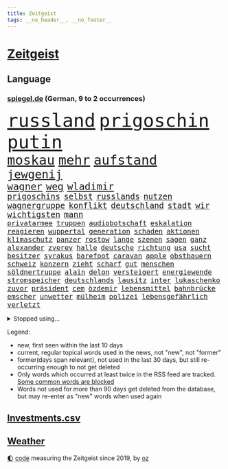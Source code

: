 ```yaml
---
title: Zeitgeist
tags: __no_header__, __no_footer__
---
```


# [Zeitgeist](https://oliz.io/zeitgeist/)

## Language

<h3><a href="https://www.spiegel.de" target="_blank">spiegel.de</a> (German, 9 to 2 occurrences)</h3>
<p style="font-family:monospace">
<span style="font-size:32pt"><a href="news_links.html#russland" class="current">russland</a></span>
<span style="font-size:32pt"><a href="news_links.html#prigoschin" class="current">prigoschin</a></span>
<span style="font-size:32pt"><a href="news_links.html#putin" class="current">putin</a></span>
<br>
<span style="font-size:23pt"><a href="news_links.html#moskau" class="current">moskau</a></span>
<span style="font-size:23pt"><a href="news_links.html#mehr" class="current">mehr</a></span>
<span style="font-size:23pt"><a href="news_links.html#aufstand" class="current">aufstand</a></span>
<br>
<span style="font-size:20pt"><a href="news_links.html#jewgenij" class="current">jewgenij</a></span>
<br>
<span style="font-size:17pt"><a href="news_links.html#wagner" class="current">wagner</a></span>
<span style="font-size:17pt"><a href="news_links.html#weg" class="current">weg</a></span>
<span style="font-size:17pt"><a href="news_links.html#wladimir" class="current">wladimir</a></span>
<br>
<span style="font-size:14pt"><a href="news_links.html#prigoschins" class="new">prigoschins</a></span>
<span style="font-size:14pt"><a href="news_links.html#selbst" class="current">selbst</a></span>
<span style="font-size:14pt"><a href="news_links.html#russlands" class="current">russlands</a></span>
<span style="font-size:14pt"><a href="news_links.html#nutzen" class="current">nutzen</a></span>
<span style="font-size:14pt"><a href="news_links.html#wagnergruppe" class="current">wagnergruppe</a></span>
<span style="font-size:14pt"><a href="news_links.html#konflikt" class="current">konflikt</a></span>
<span style="font-size:14pt"><a href="news_links.html#deutschland" class="current">deutschland</a></span>
<span style="font-size:14pt"><a href="news_links.html#stadt" class="current">stadt</a></span>
<span style="font-size:14pt"><a href="news_links.html#wir" class="current">wir</a></span>
<span style="font-size:14pt"><a href="news_links.html#wichtigsten" class="current">wichtigsten</a></span>
<span style="font-size:14pt"><a href="news_links.html#mann" class="current">mann</a></span>
<br>
<span style="font-size:12pt"><a href="news_links.html#privatarmee" class="current">privatarmee</a></span>
<span style="font-size:12pt"><a href="news_links.html#truppen" class="current">truppen</a></span>
<span style="font-size:12pt"><a href="news_links.html#audiobotschaft" class="new">audiobotschaft</a></span>
<span style="font-size:12pt"><a href="news_links.html#eskalation" class="current">eskalation</a></span>
<span style="font-size:12pt"><a href="news_links.html#reagieren" class="current">reagieren</a></span>
<span style="font-size:12pt"><a href="news_links.html#wuppertal" class="current">wuppertal</a></span>
<span style="font-size:12pt"><a href="news_links.html#generation" class="current">generation</a></span>
<span style="font-size:12pt"><a href="news_links.html#schaden" class="current">schaden</a></span>
<span style="font-size:12pt"><a href="news_links.html#aktionen" class="current">aktionen</a></span>
<span style="font-size:12pt"><a href="news_links.html#klimaschutz" class="current">klimaschutz</a></span>
<span style="font-size:12pt"><a href="news_links.html#panzer" class="current">panzer</a></span>
<span style="font-size:12pt"><a href="news_links.html#rostow" class="new">rostow</a></span>
<span style="font-size:12pt"><a href="news_links.html#lange" class="current">lange</a></span>
<span style="font-size:12pt"><a href="news_links.html#szenen" class="current">szenen</a></span>
<span style="font-size:12pt"><a href="news_links.html#sagen" class="current">sagen</a></span>
<span style="font-size:12pt"><a href="news_links.html#ganz" class="current">ganz</a></span>
<span style="font-size:12pt"><a href="news_links.html#alexander" class="current">alexander</a></span>
<span style="font-size:12pt"><a href="news_links.html#zverev" class="current">zverev</a></span>
<span style="font-size:12pt"><a href="news_links.html#halle" class="current">halle</a></span>
<span style="font-size:12pt"><a href="news_links.html#deutsche" class="current">deutsche</a></span>
<span style="font-size:12pt"><a href="news_links.html#richtung" class="current">richtung</a></span>
<span style="font-size:12pt"><a href="news_links.html#usa" class="current">usa</a></span>
<span style="font-size:12pt"><a href="news_links.html#sucht" class="current">sucht</a></span>
<span style="font-size:12pt"><a href="news_links.html#besitzer" class="current">besitzer</a></span>
<span style="font-size:12pt"><a href="news_links.html#syrakus" class="new">syrakus</a></span>
<span style="font-size:12pt"><a href="news_links.html#barefoot" class="new">barefoot</a></span>
<span style="font-size:12pt"><a href="news_links.html#caravan" class="new">caravan</a></span>
<span style="font-size:12pt"><a href="news_links.html#apple" class="current">apple</a></span>
<span style="font-size:12pt"><a href="news_links.html#obstbauern" class="current">obstbauern</a></span>
<span style="font-size:12pt"><a href="news_links.html#schweiz" class="current">schweiz</a></span>
<span style="font-size:12pt"><a href="news_links.html#konzern" class="current">konzern</a></span>
<span style="font-size:12pt"><a href="news_links.html#zieht" class="current">zieht</a></span>
<span style="font-size:12pt"><a href="news_links.html#scharf" class="current">scharf</a></span>
<span style="font-size:12pt"><a href="news_links.html#gut" class="current">gut</a></span>
<span style="font-size:12pt"><a href="news_links.html#menschen" class="current">menschen</a></span>
<span style="font-size:12pt"><a href="news_links.html#söldnertruppe" class="current">söldnertruppe</a></span>
<span style="font-size:12pt"><a href="news_links.html#alain" class="current">alain</a></span>
<span style="font-size:12pt"><a href="news_links.html#delon" class="new">delon</a></span>
<span style="font-size:12pt"><a href="news_links.html#versteigert" class="current">versteigert</a></span>
<span style="font-size:12pt"><a href="news_links.html#energiewende" class="current">energiewende</a></span>
<span style="font-size:12pt"><a href="news_links.html#stromspeicher" class="new">stromspeicher</a></span>
<span style="font-size:12pt"><a href="news_links.html#deutschlands" class="current">deutschlands</a></span>
<span style="font-size:12pt"><a href="news_links.html#lausitz" class="current">lausitz</a></span>
<span style="font-size:12pt"><a href="news_links.html#inter" class="current">inter</a></span>
<span style="font-size:12pt"><a href="news_links.html#lukaschenko" class="current">lukaschenko</a></span>
<span style="font-size:12pt"><a href="news_links.html#zuvor" class="current">zuvor</a></span>
<span style="font-size:12pt"><a href="news_links.html#präsident" class="current">präsident</a></span>
<span style="font-size:12pt"><a href="news_links.html#cem" class="current">cem</a></span>
<span style="font-size:12pt"><a href="news_links.html#özdemir" class="current">özdemir</a></span>
<span style="font-size:12pt"><a href="news_links.html#lebensmittel" class="current">lebensmittel</a></span>
<span style="font-size:12pt"><a href="news_links.html#bahnbrücke" class="new">bahnbrücke</a></span>
<span style="font-size:12pt"><a href="news_links.html#emscher" class="new">emscher</a></span>
<span style="font-size:12pt"><a href="news_links.html#unwetter" class="current">unwetter</a></span>
<span style="font-size:12pt"><a href="news_links.html#mülheim" class="new">mülheim</a></span>
<span style="font-size:12pt"><a href="news_links.html#polizei" class="current">polizei</a></span>
<span style="font-size:12pt"><a href="news_links.html#lebensgefährlich" class="current">lebensgefährlich</a></span>
<span style="font-size:12pt"><a href="news_links.html#verletzt" class="current">verletzt</a></span>
</p>
<details>
<summary>Stopped using...</summary>
<p class="former" style="font-size:12pt">
jugendlichen(976) james(975) klare(975) kurzfristig(974) niveau(974) verpflichtet(974) übersicht(974) 2015(973) gelegt(973) krankenhäusern(973) sieger(973) verschoben(973) zuge(973) anleger(972) anspruch(972) gelungen(972) gewaltig(972) her(972) philippinen(972) schlag(972) verlängern(972) angeblichen(971) bayer(971) bundesweit(971) leverkusen(971) schweigen(971) tor(971) verschieben(971) weise(971) zoo(971) zuschauer(971) besorgt(970) kritisierte(970) pflege(970) portugal(970) ruf(970) rücktritt(970) suspendiert(970) worauf(970) öffentlichen(970) 12(969) augen(969) investieren(969) myanmar(969) verlust(969) vorschläge(969) who(969) zeichnet(969) ehren(968) gefasst(968) institut(968) künstler(968) punkt(968) radikale(968) regt(968) reich(968) thailand(968) videobotschaft(968) wofür(968) abstimmung(967) augsburg(967) bewegung(967) bewerber(967) bsc(967) ehefrau(967) hertha(967) indes(967) jury(967) kräftig(967) obama(967) streitkräfte(967) august(966) ließen(966) meinungsfreiheit(966) senat(966) termin(966) unterricht(966) 2016(965) florian(965) illegalen(965) konjunktur(965) nigeria(965) optimistisch(965) schlagzeilen(965) einstigen(964) gehalten(964) meinem(964) verlängerung(964) europäer(963) manuel(963) rapper(963) verbindet(963) verzichtet(963) wies(963) blockieren(962) finanziell(962) fleisch(962) karte(962) preisen(962) studien(961) teilnehmen(961) veranstaltung(961) bedeutung(960) drastischen(960) beantragt(959) frust(959) gaben(959) eigener(958) härter(958) schwester(958) tausenden(958) 10(957) ebenso(957) tauchen(957) kürzlich(956) mittlerweile(956) schuss(956) via(956) bekamen(955) einsetzen(954) hotels(954) starker(954) berater(953) bürgermeisterin(953) geschäftsführer(953) müsste(952) status(952) gesundheitsministerium(951) präsidentin(951) holocaust(950) monats(950) vorgegangen(950) gemeinsames(949) sendung(949) kate(948) dein(946) tiefen(946) bäume(944) handel(944) regelung(942) teilnahme(941) begrüßt(940) s(940) vorteile(940) abstieg(939) heutigen(935) hype(934) app(932) unterdessen(931) erfolgreichen(926) beendete(923) bündnis(922) erhebliche(922) elizabeth(920) palästinenser(917) karlsruhe(913) ungewöhnlichen(911) 85(909) ausweg(901) zustimmen(864) anna(859) nachbarland(855) gemüse(853) karriereende(852) fuhren(848) estland(840) kannte(836) demnächst(826) orte(814) ausländischen(813) politikern(803) fußballstar(770) besonderes(752) 38(742) lehren(724) eröffnung(712) drohenden(703) sichtbar(676) ausgefallen(675) beeinträchtigt(670) weibliche(667) befürwortet(665) konzerns(662) zeitungsbericht(641) gewohnt(640) gemeinschaft(634) kalten(634) 73(633) getöteten(630) entlasten(628) nfl(618) konflikts(615) älteste(611) beeinflusst(608) briefe(606) gefeuert(603) rwe(599) oppositionsführer(592) stern(592) erschlagen(581) bekannteste(573) schienen(562) dutzenden(561) militärischen(561) begehen(556) phänomen(549) zustande(548) entsteht(547) lieferung(541) papa(535) rasch(535) 87(534) borrell(527) genehmigt(524) hochzeit(524) g7staaten(523) menschenrechtler(521) heikel(520) oscar(519) vorbereiten(519) berger(518) geplatzt(509) zählte(507) entführung(506) ausgeschieden(503) erneuert(501) auswertung(494) gezwungen(494) einheit(491) emotionalen(490) krankheiten(490) 2014(489) positiven(487) gastbeitrag(485) mbappé(475) bill(473) zensur(473) schülern(467) barack(463) arbeitszeit(460) gestärkt(458) schneiden(457) vermieter(457) fern(456) anlässlich(454) besetzte(450) ukrainekriegs(450) zugriff(445) charkiw(444) todes(444) patrick(441) ungewiss(440) unabhängig(438) 55(436) begrenzt(431) niedersächsischen(431) unfällen(431) spart(426) wiederaufbau(426) bezeichnen(425) kalt(425) boxen(422) g7(421) trauerfeier(418) fernen(416) antisemitische(414) zuschauern(413) ufer(408) vermisster(408) zugänglich(408) jack(407) dahin(402) export(401) verzichtete(401) lokführer(395) unterlag(395) psychiatrie(392) verdrängen(392) verschwanden(390) verhängnis(389) kinderinterview(387) momentan(387) viral(386) begnadigung(385) prinzessin(384) suchte(384) zustände(383) lngterminal(382) bist(381) syrischen(381) dänischen(380) klimakatastrophe(379) rockband(379) andy(377) bedrohte(372) brittney(372) griner(372) heimspiel(372) zeichnen(371) fernverkehr(369) provider(368) tierschützer(368) verbrennungsmotor(364) madrids(359) misshandelt(359) prompt(359) yorks(357) furore(355) identifizieren(355) erdrutsche(354) syriens(354) veröffentlichen(353) gegenzug(352) sahen(351) verschickt(350) uniper(346) 81(343) älter(342) genauer(341) vorantreiben(338) atomkraftwerke(336) verstoßen(336) nennen(334) kämpferisch(331) gegensteuern(330) zuhause(329) streicheln(327) frist(321) 2040(320) bond(320) freispruch(320) chinesen(317) unterkünfte(317) blackout(315) britischem(309) island(308) demonstrierenden(307) bewältigen(306) leopard2panzer(306) bildband(302) pleiten(300) weltgrößten(300) disney(299) 14jährige(298) geistlichen(297) 89(294) mississippi(290) begrenzen(289) rot(288) films(287) marken(286) aufsicht(285) energiepauschale(284) emsland(283) jüngst(282) abwehren(281) telekom(281) missverständnis(278) bundesbank(277) künstlich(277) finnen(276) kita(276) rätseln(275) 1992(274) boni(273) tagelang(273) link(271) ersetzt(270) konten(270) heikler(269) leitung(268) bewusstlos(267) abschuss(266) rechtsradikale(266) aufholjagd(265) historisches(264) lebron(262) gesundheitszustand(261) finanzministerium(259) inspiziert(258) ndr(257) 42jährige(255) vereine(254) arnold(253) machtwechsel(253) astronauten(252) bröckelt(252) sensible(252) arbeitszeiterfassung(251) eingehalten(251) erleichtern(250) zusage(249) lakers(248) adidas(247) exklusiv(247) postet(246) szenarien(246) abgestimmt(244) abwahl(244) entführen(242) regimes(242) beobachtungen(241) standard(241) abgelegt(240) aktivist(240) pakete(240) razzien(240) festnehmen(238) student(236) vizepräsidentin(236) ignoriert(234) epidemie(233) stadtderby(233) einkauf(232) erklärungen(231) rückstand(231) forscht(230) solidarisieren(229) geplantes(228) mützenich(228) streits(228) ausgebremst(227) blank(227) dance(226) lawine(226) alias(223) betrugsvorwürfe(223) hilton(223) schönheit(222) trümmern(222) außenpolitik(221) krönung(221) schlachtfeld(219) carolina(218) eric(217) stimmte(217) abgeben(215) scheuen(215) weiterkommen(215) spielzeug(213) aussichten(212) begehrt(212) uskonzern(212) äußerung(212) besserer(211) erfolgsrezept(211) mitarbeiterinnen(211) vodafone(211) aufwendig(210) netanyahu(209) ressort(209) reichlich(206) umstellen(205) ig(204) metall(204) geworben(203) journal(202) verunsichert(200) überragt(200) formiert(199) spdfraktionschef(199) tabu(199) twitterchef(199) warnstreiks(198) 500000(197) chinesisches(197) zukommt(197) 30jährige(196) bengvir(196) itamar(196) jusos(196) koreanischen(196) neuartigen(196) jüdische(195) ware(195) spiegelpodcast(192) vorgängerin(192) räumung(189) umgangs(189) 56(188) kontrahenten(188) schränken(188) streben(188) ließe(186) durcheinander(185) isolieren(185) tanzen(185) ghana(184) überprüfen(184) inhaftierter(183) politikum(183) berlinwahl(182) bischöfe(182) mexikanischen(181) nachschub(181) kamala(180) richterinnen(180) bräuchten(179) tvsender(177) bangladesch(176) kampfflugzeuge(175) opfers(171) spiegelredakteur(171) gebrauchte(169) kapital(169) hochfahren(168) jerusalem(168) rammt(168) bezug(167) handelspartner(167) konzernchef(167) exportieren(166) wiederholungswahl(165) kohlendioxid(164) lebenszeit(164) sensation(164) staatshaushalt(164) angehören(163) fremden(163) porträtiert(162) streich(162) ausgeladen(160) natürlicher(160) schimpfte(160) viereinhalb(160) arbeitszeiten(159) polizeigewalt(159) ahmad(157) avatar(157) bass(157) epos(157) erschienen(157) rückenschmerzen(157) schilderte(157) aufgefallen(156) milliardenhilfen(156) umgebracht(156) mail(155) redaktion(155) regenfälle(155) erweisen(154) mehrjährige(154) milliardenhöhe(154) auschwitz(153) hinrichtungen(153) immobilienpreise(153) nachfahren(153) straftäter(152) adresse(151) symptome(151) öffentlichkeitswirksam(151) erfolgreiche(150) forscherteam(150) gewölbe(150) sammlung(150) nachteil(149) europarat(148) großraum(148) wahnsinn(148) meiste(147) perspektive(147) santos(147) wilden(147) batic(146) djirsarai(146) fdpgeneralsekretär(146) leitmayr(146) ministers(146) sophie(146) kandidatin(145) küken(145) mischt(145) usvizepräsidentin(145) minderjährige(144) c(143) ivan(142) michail(142) polizeischutz(142) toney(142) botschafterin(141) juan(141) behördenangaben(140) besuchern(140) eiltempo(140) halbinsel(140) paparazzi(140) wikinger(140) bescheiden(139) geschäftsmann(139) übungen(139) patzt(138) babysitter(137) entwickelten(137) gefängnisstrafe(137) houellebecq(137) mccarthy(137) ruhm(137) bundeswirtschaftsminister(136) gelagert(136) orthodoxe(136) playoffs(136) 66jährige(135) begeistern(135) demos(135) ausstellung(134) technologie(134) hitlergruß(133) junta(133) patzer(133) alfred(132) frisches(132) konkurrenzkampf(132) kopieren(132) marburg(132) neubau(132) abheben(131) stellungen(130) betreuer(129) erneuter(129) inseln(129) republikanische(129) rheinmetall(129) süßigkeiten(129) ohrfeige(128) berge(127) justizreform(127) erstellt(126) homosexueller(126) kyrgios(126) mütze(126) rüstungsindustrie(126) starteten(126) to(125) zurückholen(125) draisaitl(124) jubelt(124) nudeln(124) jäger(123) rekordmeister(123) streifen(123) schlammlawinen(122) vermeintlicher(122) räume(120) teilgenommen(120) theoretisch(119) dennis(118) waffengewalt(118) abkopplung(117) clinton(117) handwerker(116) angemessen(114) rabe(114) vorwurfs(114) ausfällen(113) nachdruck(113) nordwesten(113) präsidentschaftskandidat(113) verkürzen(113) geständnis(112) autounfall(111) insekten(111) pfannkuchen(111) posiert(111) wahlsieger(111) überzogen(111) 29jährigen(110) fernhalten(110) verschleppte(110) etat(109) nordirland(109) seniorinnen(109) willkür(109) eingeschüchtert(108) luxusuhren(108) massachusetts(108) rolex(108) schimpft(108) usbürger(108) brüskiert(107) dumm(107) gekoppelt(107) maßgeblich(107) weitestgehend(106) eon(105) herzlich(105) pizza(105) instituts(104) privatschule(104) zerlegen(104) grafiken(103) hochzeiten(103) nbageschichte(103) stillstand(103) systematische(103) herstellen(102) unterbrechung(102) vorausgegangen(102) blamage(101) galerie(101) petersen(101) don't(99) leise(99) rekordverdächtig(99) teures(99) globus(98) on(98) tabellenführung(98) veganem(98) abrechnung(97) antakya(97) erdbebengebiet(97) etappensieg(97) poker(97) strafmaßnahmen(97) ställen(97) wegwerfen(97) hermann(96) militärhilfen(96) ofen(96) sächsische(96) verbreitete(96) wurzeln(96) bahnstreik(95) pilz(95) anstatt(94) basketball(94) fußballklub(94) führungsrolle(94) kufen(94) luftwaffenstützpunkt(94) stewart(94) stärkste(94) taxifahrer(93) zoos(93) ehrgeizige(92) ernüchterung(92) glücklicher(92) schuhe(92) spiegelreport(92) 1987(91) beschädigte(91) code(91) grünenspitzenkandidatin(91) jonathan(91) klimakanzler(91) machbar(91) bedürftigen(90) buchstaben(90) verschont(90) wehr(90) überfalls(90) übergewichtige(90) übernachten(90) alarmstufe(89) prunk(89) russlandsanktionen(89) wallace(89) zurückgeben(89) flüchtlingsgipfel(88) hündin(88) ines(88) löcher(88) petition(88) #metoo(87) flutkatastrophe(87) linkenpolitikerin(87) nuklearen(87) panzerhersteller(87) supermarktkette(87) auffassungen(86) konzernen(86) standing(86) tesco(86) verstand(86) wackelt(86) wänden(86) absichtlich(85) fahne(85) jordanien(85) josep(85) norditalien(85) ohren(85) schrieben(85) smiths(85) türkisch(85) alleingang(84) ed(84) eingeladen(84) grundschulkinder(84) mecklenburgvorpommerns(84) 40jähriger(83) ausgezählt(83) eliteeinheit(83) erringt(83) gejagt(83) umweltverbände(83) wetterphänomen(83) überschwemmung(83) auszüge(82) eishockeystar(82) grundschulkind(82) koma(82) regelmäßige(82) verschwörungsmythen(82) griechenlands(81) jahrelangen(81) weltreise(81) 37jähriger(80) dekret(80) dicaprio(80) geschlachtet(80) leonardo(80) zynismus(80) heizungen(79) räuber(79) stadionverbot(79) trainerin(79) zerreißprobe(79) reklame(78) sz(78) vereinte(78) abstiegsränge(77) ausländischer(77) eingegraben(77) erteilte(77) geschehen(77) gesteht(77) jahrhundertelang(77) jesse(77) jordan(77) marschieren(77) messen(77) progressive(77) rodung(77) unfaire(77) umgangen(76) homepage(75) kippen(75) usgeheimdienste(75) verstaatlichte(75) bizarre(74) eigentlichen(74) mast(74) verirrt(74) verneint(74) wirtschaftssanktionen(74) zeilen(74) angeben(73) frauenquote(73) kanye(73) parteichefin(73) pascal(73) aufsichtsbehörden(72) codenamen(72) desaströs(72) facebookkonzern(72) fehde(72) methan(72) vergangenes(72) zerbrechen(72) france(71) lagert(71) mikroben(71) mitgründer(71) pen(71) saudi(71) unbefristeten(71) assistenten(70) bascher(70) bovenschulte(70) falschmeldungen(70) konsumenten(70) angerichtet(69) facebookmutterkonzern(69) konkurrent(69) nsu(69) rechtspopulistische(69) zweitstärkste(69) baugenehmigungen(68) errichten(68) hurra(68) susanne(68) taxi(68) zittern(68) bestehende(67) filmstars(67) hausdurchsuchungen(67) krachte(67) angriffslustiger(66) aufprall(66) bedeutsam(66) geflüchtet(66) haushaltsverhandlungen(66) silke(66) weser(66) antiken(65) beherrschen(65) handelsabkommen(65) pompeji(65) trophäe(65) 375(64) einzuhalten(64) fernost(64) onlinepetition(64) tropischen(64) ahnden(63) bildungsökonom(63) dichtmachen(63) let’s(63) ludger(63) wößmann(63) aussterben(62) bereut(62) bildungspolitik(62) europarats(62) pausieren(62) smartphoneapp(62) vorschreiben(62) 175(61) breites(61) dnaproben(61) fantasie(61) gehofft(61) kraken(61) verbrennerautos(61) zuständigen(61) bijan(60) caspar(60) grant(60) vereinbaren(60) vergleichen(60) d(59) fußballern(59) übergriff(59) altersgrenze(58) einwohnermeldeamt(58) erneuerung(58) gesunkene(58) schriftstellervereinigung(58) uniklinik(58) exekution(57) konkurrenzorganisation(57) technischer(57) abgelegene(56) doha(56) nils(56) roher(56) elfjähriger(55) geldfluss(55) küssen(55) remmo(55) wahlberechtigte(55) chronologie(54) erspart(54) geschlechtsidentität(54) journaljournalisten(54) jugendschutz(54) pressefreiheit(54) rekordchampion(54) videospiele(54) vorsitz(54) übergossen(54) alexandra(53) breite(53) bürgerschaftswahl(53) datenschützern(53) fakebild(53) flüchtende(53) neuauflage(53) regierungswechsel(53) vertagt(53) öffentlichrechtliche(53) abgehoben(52) bremerhaven(52) fauxpas(52) gendersprache(52) kult(52) praktischen(52) rückläufig(52) wartelisten(52) aufwachen(51) beachtete(51) beziffert(51) dschidda(51) erfreut(51) exportiert(51) schulbehörde(51) turbulente(51) beate(50) bestechung(50) kunstfreiheit(50) pushbacks(50) westlicher(50) zuschlag(50) brunnen(49) bundesweite(49) codes(49) explorer(49) ozonschicht(49) rosenheim(49) sea(49) ultranationalist(49) ergeht(48) furious(48) lesern(48) reifen(48) schaefer(48) zusammenhängen(48) 81jährige(47) baker(47) denkpause(47) heißem(47) massenhaft(47) reue(47) account(46) bio(46) boulevard(46) drag(46) ersparen(46) fluch(46) mist(46) münchens(46) beninbronzen(45) dfbpräsident(45) genauere(45) christi(44) hannah(44) melanie(44) tötungsdelikt(44) ausgehen(43) dick(43) zweijährigen(43) abwasser(42) bodenschätze(42) bundesrichter(42) drugs(42) how(42) höherer(42) interaktive(42) nbastar(42) schulz(42) sell(42) ascheregen(41) fühlte(41) jeanne(41) relegationsplatz(41) skydoku(41) vertieft(41) weltordnung(41) 55jährigen(40) aki(40) bürgerrechtler(40) einsamen(40) erklärungsnot(40) eruption(40) festhalten(40) iba(40) kaurismäki(40) kurios(40) ambitionierte(39) bayernniederlage(39) historikerin(39) kontraproduktiv(39) millionär(39) ärmere(39) ausgehoben(38) batteriefabrik(38) diät(38) generieren(38) grenzkontrollen(38) protestformen(38) war’s(38) ächtung(38) 180(37) aufrüstung(37) kriegt(37) liest(37) pentagonleaks(37) rückspiel(37) sanktionsregime(37) straßenverkehr(37) trikot(37) unerschütterlichen(37) überfahren(37) überwiesen(37) abschaltung(36) aneignung(36) bundesgartenschau(36) krankt(36) kultureller(36) nsterrors(36) rudy(36) schafen(36) stabilen(36) anhang(35) auffällig(35) ausgeschrieben(35) dokumenten(35) freibrief(35) rad(35) spruch(35) toben(35) vielmehr(35) wertvolle(35) digitalminister(34) erforscht(34) monica(34) olearius(34) schürt(34) versicherungsschutz(34) verzögerte(34) weiterlaufen(34) übersät(34) 97(33) herten(33) höchststand(33) palme(33) staatsgeheimnisse(33) erfindungen(32) formuliert(32) göringeckardt(32) katrin(32) lebewesen(32) superkraft(32) verweigern(32) voranbringen(32) 92(31) retteten(31) roms(31) sexualität(31) tarifeinigung(31) österreichischer(31) expertengremium(30) ifo(30) militärregierung(30) abgeschlossene(29) datenschutz(28) frühlings(28) gerichtlich(28) herkommen(28) justizsenatorin(28) qrcodes(28) seltsame(28) awdijiwka(27) evakuierungen(27) feinde(27) glaubte(27) muslimische(27) niedrigem(27) rennserie(27) trumpft(27) verständlich(27) windows(26) bezeichnung(25) blutiger(25) diebstahl(25) erkämpft(25) erregt(25) nachwuchshoffnung(25) taugt(25) usgrenze(25) verteidigerin(25) zulässig(25) graichen(24) prediger(24) vierten(24) andrang(23) edna(23) euaußenbeauftragte(23) exsowjetrepubliken(23) flutgefahr(23) gitarre(23) lukrativen(23) moon(23) preiskampf(23) teslachefs(23) umstieg(23) wahlgang(23) altenstadt(22) ernannte(22) filmbranche(22) mccann(22) rodríguez(22) spektakulären(22) usbekistan(22) 74jähriger(21) bangkok(21) braunbären(21) designierter(21) einräumen(21) exaudichef(21) exbürgermeister(21) f16kampfjets(21) fazit(21) g7gipfel(21) minutenlang(21) rechnung(21) versperrt(21) arrhythmogene(20) arvc(20) gesiegt(20) jederzeit(20) kardiomyopathie(20) projekts(20) rechtsventrikuläre(20) spdfraktion(20) trauzeuge(20) call(19) candy(19) crush(19) druckmittel(19) duty(19) fangwei(19) lee(19) überführt(19) artikeln(18) aufenthalt(18) betreten(18) herzustellen(18) hut(18) jahrzehntealten(18) mastbruch(18) millionenboni(18) raubüberfall(18) schweinefleisch(18) bremenwahl(17) touristenattraktionen(17) unterstellt(17) aufregende(16) kommunalwahlen(16) neely(16) trümpfe(16) würgegriff(16) abtrünnige(15) denachef(15) gezählt(15) hansjoachim(15) iglu(15) leuten(15) tabak(15) watzke(15) ausrufen(14) camp(14) d’italia(14) entziehen(14) lauterbachs(14) massen(14) taktik(14) weltwetterorganisation(14) wmo(14) aquadom(13) glückliche(13) godfather(13) güter(13) haller(13) lebenserwartung(13) rollte(13) seider(13) sébastien(13) alkmaar(12) az(12) bereitwillig(12) bundestages(12) großbestellung(12) haubitzen(12) mysteriöses(12) niro(12) zunehmenden(12) blume(11) edmonton(11) gebrauchten(11) hausherr(11) kinschal(11) oilers(11) ungenutzt(11) vice(11)
</p>
</details>
<p>Legend:
<ul>
<li><span class="new">new</span>, first seen within the last 10 days</li>
<li><span class="current">current</span>, regular topical words used in the news, not "new", not "former"</li>
<li><span class="former">former(days span relevant)</span>, not used in the last 30 days, but still re-occurring enough to not get deleted</li>
<li>Only words which occurred at least twice in the RSS feed are tracked. <a href="language/filters.py">Some common words are blocked</a></li>
<li>Words not used for more than 90 days get deleted from the database, but may re-enter as "new" words when used again</li>
</ul>
</p>

## [Investments](investments.html)[.csv](investments.csv)

## [Weather](weather.html)

<footer>
<a href="javascript:toggleTheme()" class="nav">🌓</a>
<a href="https://github.com/ooz/zeitgeist">code</a> measuring the Zeitgeist since 2019, by <a href="https://oliz.io">oz</a>
</footer>
